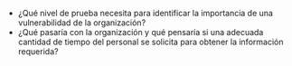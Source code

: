 - ¿Qué nivel de prueba necesita para identificar la importancia de una vulnerabilidad de la organización?
- ¿Qué pasaría con la organización y qué pensaría si una adecuada cantidad de tiempo del personal se solicita para obtener la información requerida?
